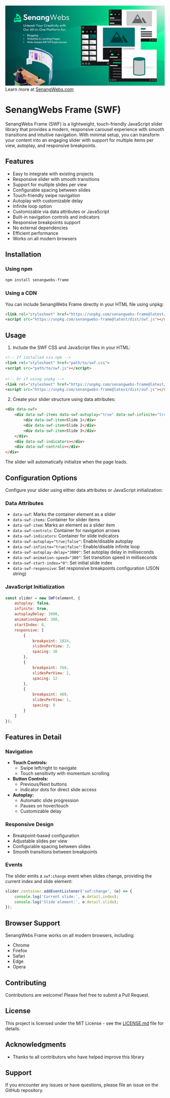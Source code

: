 [![SenangWebs](https://raw.githubusercontent.com/a-hakim/senangwebs-frame/refs/heads/main/src/sw_banner.webp)](https://use.senangwebs.com)
Learn more at [SenangWebs.com](https://use.senangwebs.com)

# SenangWebs Frame (SWF)

SenangWebs Frame (SWF) is a lightweight, touch-friendly JavaScript slider library that provides a modern, responsive carousel experience with smooth transitions and intuitive navigation. With minimal setup, you can transform your content into an engaging slider with support for multiple items per view, autoplay, and responsive breakpoints.

## Features

- Easy to integrate with existing projects
- Responsive slider with smooth transitions
- Support for multiple slides per view
- Configurable spacing between slides
- Touch-friendly swipe navigation
- Autoplay with customizable delay
- Infinite loop option
- Customizable via data attributes or JavaScript
- Built-in navigation controls and indicators
- Responsive breakpoints support
- No external dependencies
- Efficient performance
- Works on all modern browsers

## Installation

### Using npm

```bash
npm install senangwebs-frame
```

### Using a CDN

You can include SenangWebs Frame directly in your HTML file using unpkg:

```html
<link rel="stylesheet" href="https://unpkg.com/senangwebs-frame@latest/dist/swf.css">
<script src="https://unpkg.com/senangwebs-frame@latest/dist/swf.js"></script>
```

## Usage

1. Include the SWF CSS and JavaScript files in your HTML:

```html
<!-- If installed via npm -->
<link rel="stylesheet" href="path/to/swf.css">
<script src="path/to/swf.js"></script>

<!-- Or if using unpkg -->
<link rel="stylesheet" href="https://unpkg.com/senangwebs-frame@latest/dist/swf.css">
<script src="https://unpkg.com/senangwebs-frame@latest/dist/swf.js"></script>
```

2. Create your slider structure using data attributes:

```html
<div data-swf>
    <div data-swf-items data-swf-autoplay="true" data-swf-infinite="true">
        <div data-swf-item>Slide 1</div>
        <div data-swf-item>Slide 2</div>
        <div data-swf-item>Slide 3</div>
    </div>
    <div data-swf-indicators></div>
    <div data-swf-controls></div>
</div>
```

The slider will automatically initialize when the page loads.

## Configuration Options

Configure your slider using either data attributes or JavaScript initialization:

### Data Attributes

- `data-swf`: Marks the container element as a slider
- `data-swf-items`: Container for slider items
- `data-swf-item`: Marks an element as a slider item
- `data-swf-controls`: Container for navigation arrows
- `data-swf-indicators`: Container for slide indicators
- `data-swf-autoplay="true|false"`: Enable/disable autoplay
- `data-swf-infinite="true|false"`: Enable/disable infinite loop
- `data-swf-autoplay-delay="3000"`: Set autoplay delay in milliseconds
- `data-swf-animation-speed="300"`: Set transition speed in milliseconds
- `data-swf-start-index="0"`: Set initial slide index
- `data-swf-responsive`: Set responsive breakpoints configuration (JSON string)

### JavaScript Initialization

```javascript
const slider = new SWF(element, {
    autoplay: false,
    infinite: true,
    autoplayDelay: 3000,
    animationSpeed: 300,
    startIndex: 0,
    responsive: [
        {
            breakpoint: 1024,
            slidesPerView: 3,
            spacing: 16
        },
        {
            breakpoint: 768,
            slidesPerView: 2,
            spacing: 12
        },
        {
            breakpoint: 480,
            slidesPerView: 1,
            spacing: 8
        }
    ]
});
```

## Features in Detail

### Navigation

- **Touch Controls:**
  - Swipe left/right to navigate
  - Touch sensitivity with momentum scrolling
- **Button Controls:**
  - Previous/Next buttons
  - Indicator dots for direct slide access
- **Autoplay:**
  - Automatic slide progression
  - Pauses on hover/touch
  - Customizable delay

### Responsive Design

- Breakpoint-based configuration
- Adjustable slides per view
- Configurable spacing between slides
- Smooth transitions between breakpoints

### Events

The slider emits a `swf:change` event when slides change, providing the current index and slide element:

```javascript
slider.container.addEventListener('swf:change', (e) => {
    console.log('Current slide:', e.detail.index);
    console.log('Slide element:', e.detail.slide);
});
```

## Browser Support

SenangWebs Frame works on all modern browsers, including:

- Chrome
- Firefox
- Safari
- Edge
- Opera

## Contributing

Contributions are welcome! Please feel free to submit a Pull Request.

## License

This project is licensed under the MIT License - see the [LICENSE.md](LICENSE.md) file for details.

## Acknowledgments

- Thanks to all contributors who have helped improve this library

## Support

If you encounter any issues or have questions, please file an issue on the GitHub repository.
